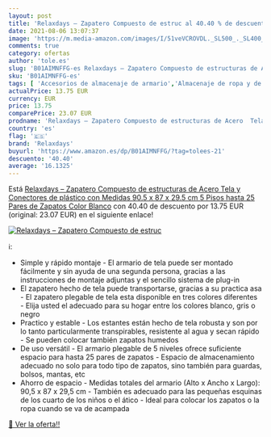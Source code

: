 ```yaml
---
layout: post
title: 'Relaxdays – Zapatero Compuesto de estruc al 40.40 % de descuento'
date: 2021-08-06 13:07:37
image: 'https://m.media-amazon.com/images/I/51veVCROVDL._SL500_._SL400_.jpg'
comments: true
category: ofertas
author: 'tole.es'
slug: 'B01AIMNFFG-es Relaxdays – Zapatero Compuesto de estructuras de Acero...'
sku: 'B01AIMNFFG-es'
tags: [ 'Accesorios de almacenaje de armario','Almacenaje de ropa y de armario','Almacenamiento y organización','Hogar y cocina','Zapateros','relaxdays','zapatos', ]
actualPrice: 13.75 EUR
currency: EUR
price: 13.75
comparePrice: 23.07 EUR
prodname: 'Relaxdays – Zapatero Compuesto de estructuras de Acero  Tela y Conectores de plástico con Medidas 90.5 x 87 x 29.5 cm 5 Pisos hasta 25 Pares de Zapatos  Color Blanco'
country: 'es'
flag: '🇪🇸'
brand: 'Relaxdays'
buyurl: 'https://www.amazon.es/dp/B01AIMNFFG/?tag=tolees-21'
descuento: '40.40'
average: '16.1325'
---
```


Está [Relaxdays – Zapatero Compuesto de estructuras de Acero  Tela y Conectores de plástico con Medidas 90.5 x 87 x 29.5 cm 5 Pisos hasta 25 Pares de Zapatos  Color Blanco](https://www.amazon.es/dp/B01AIMNFFG/?tag=tolees-21) con 40.40 de descuento por 13.75 EUR (original: 23.07 EUR) en el siguiente enlace!

[![Relaxdays – Zapatero Compuesto de estruc](https://m.media-amazon.com/images/I/51veVCROVDL._SL500_._SL400_.jpg)](https://www.amazon.es/dp/B01AIMNFFG/?tag=tolees-21)

ℹ️:

- Simple y rápido montaje - El armario de tela puede ser montado fácilmente y sin ayuda de una segunda persona, gracias a las instrucciones de montaje adjuntas y el sencillo sistema de plug-in
- El zapatero hecho de tela puede transportarse, gracias a su practica asa - El zapatero plegable de tela esta disponible en tres colores diferentes - Elija usted el adecuado para su hogar entre los colores blanco, gris o negro
- Practico y estable - Los estantes están hecho de tela robusta y son por lo tanto particularmente transpirables, resistente al agua y secan rápido - Se pueden colocar también zapatos humedos
- De uso versátil - El armario plegable de 5 niveles ofrece suficiente espacio para hasta 25 pares de zapatos - Espacio de almacenamiento adecuado no solo para todo tipo de zapatos, sino también para guardas, bolsos, mantas, etc
- Ahorro de espacio - Medidas totales del armario (Alto x Ancho x Largo): 90,5 x 87 x 29,5 cm - También es adecuado para las pequeñas esquinas de los cuarto de los niños o el ático - Ideal para colocar los zapatos o la ropa cuando se va de acampada

[🛒 Ver la oferta!!](https://www.amazon.es/dp/B01AIMNFFG/?tag=tolees-21)
